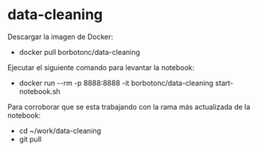 # data-cleaning

Descargar la imagen de Docker:
- docker pull borbotonc/data-cleaning

Ejecutar el siguiente comando para levantar la notebook:
- docker run --rm  -p 8888:8888 -it borbotonc/data-cleaning  start-notebook.sh

Para corroborar que se esta trabajando con la rama más actualizada de la notebook:
- cd ~/work/data-cleaning 
- git pull
